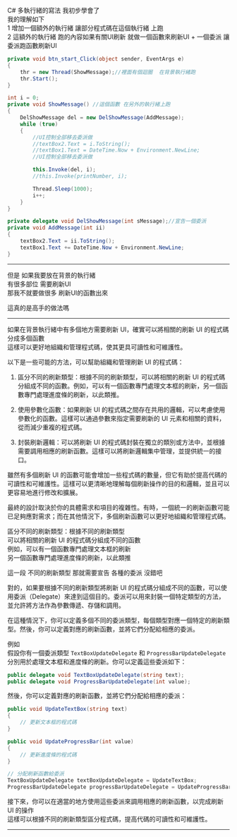 
C#   多執行緒的寫法   我初步學會了  
我的理解如下    
1 增加一個額外的執行緒   讓部分程式碼在這個執行緒 上跑  
2 這額外的執行緒   跑的內容如果有關UI刷新  就做一個函數來刷新UI   +  一個委派    讓委派跑函數刷新UI  

```csharp
private void btn_start_Click(object sender, EventArgs e)
{
    thr = new Thread(ShowMessage);//裡面有個迴圈  在背景執行緒跑
    thr.Start();
}

int i = 0;
private void ShowMessage() //這個函數 在另外的執行緒上跑
{
    DelShowMessage del = new DelShowMessage(AddMessage); 
    while (true)
    {
        //UI控制全部移去委派做
        //textBox2.Text = i.ToString();
        //textBox1.Text = DateTime.Now + Environment.NewLine;
        //UI控制全部移去委派做

        this.Invoke(del, i);
        //this.Invoke(printNumber, i);

        Thread.Sleep(1000);
        i++;
    }
}

private delegate void DelShowMessage(int sMessage);//宣告一個委派
private void AddMessage(int ii)
{
    textBox2.Text = ii.ToString();
    textBox1.Text += DateTime.Now + Environment.NewLine;
}
```

---  
但是   如果我要放在背景的執行緒  
有很多部位  需要刷新UI  
那我不就要做很多   刷新UI的函數出來

這真的是高手的做法嗎  

---  

如果在背景執行緒中有多個地方需要刷新 UI，確實可以將相關的刷新 UI 的程式碼分成多個函數  
這樣可以更好地組織和管理程式碼，使其更具可讀性和可維護性。

以下是一些可能的方法，可以幫助組織和管理刷新 UI 的程式碼：

1. 區分不同的刷新類型：根據不同的刷新類型，可以將相關的刷新 UI 的程式碼分組成不同的函數。例如，可以有一個函數專門處理文本框的刷新，另一個函數專門處理進度條的刷新，以此類推。

2. 使用參數化函數：如果刷新 UI 的程式碼之間存在共用的邏輯，可以考慮使用參數化的函數。這樣可以通過參數來指定需要刷新的 UI 元素和相關的資料，從而減少重複的程式碼。

3. 封裝刷新邏輯：可以將刷新 UI 的程式碼封裝在獨立的類別或方法中，並根據需要調用相應的刷新函數。這樣可以將刷新邏輯集中管理，並提供統一的接口。

雖然有多個刷新 UI 的函數可能會增加一些程式碼的數量，但它有助於提高代碼的可讀性和可維護性。這樣可以更清晰地理解每個刷新操作的目的和邏輯，並且可以更容易地進行修改和擴展。

最終的設計取決於你的具體需求和項目的複雜性。有時，一個統一的刷新函數可能已足夠應對需求；而在其他情況下，多個刷新函數可以更好地組織和管理程式碼。


區分不同的刷新類型：根據不同的刷新類型  
可以將相關的刷新 UI 的程式碼分組成不同的函數  
例如，可以有一個函數專門處理文本框的刷新  
另一個函數專門處理進度條的刷新，以此類推

這一段    不同的刷新類型  那就需要宣告  各種的委派   沒錯吧


對的，如果要根據不同的刷新類型將刷新 UI 的程式碼分組成不同的函數，可以使用委派（Delegate）來達到這個目的。委派可以用來封裝一個特定類型的方法，並允許將方法作為參數傳遞、存儲和調用。

在這種情況下，你可以定義多個不同的委派類型，每個類型對應一個特定的刷新類型。然後，你可以定義對應的刷新函數，並將它們分配給相應的委派。

例如  
假設你有一個委派類型 `TextBoxUpdateDelegate` 和 `ProgressBarUpdateDelegate`  
分別用於處理文本框和進度條的刷新。你可以定義這些委派如下：

```csharp
public delegate void TextBoxUpdateDelegate(string text);
public delegate void ProgressBarUpdateDelegate(int value);
```

然後，你可以定義對應的刷新函數，並將它們分配給相應的委派：

```csharp
public void UpdateTextBox(string text)
{
    // 更新文本框的程式碼
}

public void UpdateProgressBar(int value)
{
    // 更新進度條的程式碼
}

// 分配刷新函數給委派
TextBoxUpdateDelegate textBoxUpdateDelegate = UpdateTextBox;
ProgressBarUpdateDelegate progressBarUpdateDelegate = UpdateProgressBar;
```

接下來，你可以在適當的地方使用這些委派來調用相應的刷新函數，以完成刷新 UI 的操作  
這樣可以根據不同的刷新類型區分程式碼，提高代碼的可讀性和可維護性。

---

